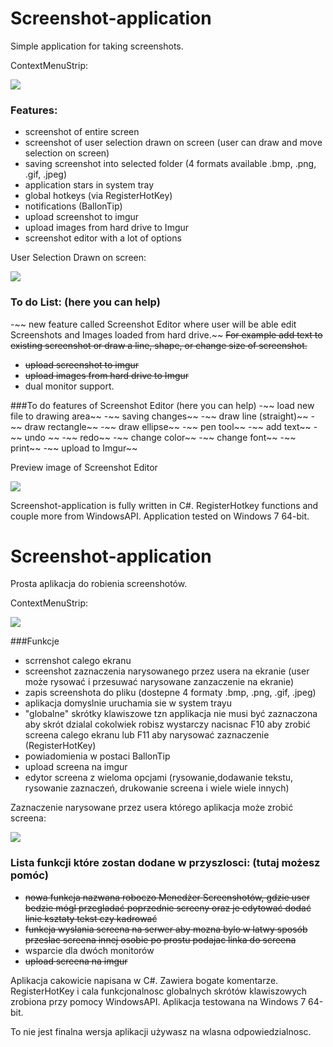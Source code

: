 # Screenshot-application
Simple application for taking screenshots.

ContextMenuStrip:

![](https://github.com/MrMichal95/Screenshot-application/blob/master/ScreenAppWinForms/Images%20README/ContextMenuStrip2.png)

### Features:
- screenshot of entire screen
- screenshot of user selection drawn on screen (user can draw and move selection on screen)
- saving screenshot into selected folder (4 formats available .bmp, .png, .gif, .jpeg)
- application stars in system tray 
- global hotkeys (via RegisterHotKey)
- notifications (BallonTip)
- upload screenshot to imgur 
- upload images from hard drive to Imgur
- screenshot editor with a lot of options

User Selection Drawn on screen:

![](https://github.com/MrMichal95/Screenshot-application/blob/master/ScreenAppWinForms/Images%20README/userSelection2.png)

### To do List: (here you can help)
-~~ new feature called Screenshot Editor where user will be able edit Screenshots and Images loaded from hard drive.~~
~~For example add text to existing screenshot or draw a line, shape, or change size of screenshot.~~
- ~~upload screenshot to imgur~~
- ~~upload images from hard drive to Imgur~~
- dual monitor support.

###To do features of Screenshot Editor (here you can help)
-~~ load new file to drawing area~~
-~~ saving changes~~
-~~ draw line (straight)~~
-~~ draw rectangle~~
-~~ draw ellipse~~
-~~ pen tool~~
-~~ add text~~
-~~ undo ~~
-~~ redo~~
-~~ change color~~
-~~ change font~~
-~~ print~~
-~~ upload to Imgur~~

Preview image of Screenshot Editor

![](https://github.com/MrMichal95/Screenshot-application/blob/master/ScreenAppWinForms/Images%20README/ScreenshotEditor.png)


Screenshot-application is fully written in C#. RegisterHotkey functions and couple more from WindowsAPI. Application tested on Windows 7 64-bit.

# Screenshot-application
Prosta aplikacja do robienia screenshotów.

ContextMenuStrip:

![](https://github.com/MrMichal95/Screenshot-application/blob/master/ScreenAppWinForms/Images%20README/ContextMenuStrip2.png)

###Funkcje 
- scrrenshot calego ekranu
- screenshot zaznaczenia narysowanego przez usera na ekranie (user może rysować i przesuwać narysowane zanzaczenie na ekranie)
- zapis screenshota do pliku (dostepne 4 formaty .bmp, .png, .gif, .jpeg)
- aplikacja domyslnie uruchamia sie w system trayu
- "globalne" skrótky klawiszowe tzn applikacja nie musi być zaznaczona aby skrót dzialal cokolwiek robisz wystarczy nacisnac F10 aby zrobić screena calego ekranu lub F11 aby narysować zaznaczenie (RegisterHotKey)
- powiadomienia w postaci BallonTip
- upload screena na imgur
- edytor screena z wieloma opcjami (rysowanie,dodawanie tekstu, rysowanie zaznaczeń, drukowanie screena i wiele wiele innych)

Zaznaczenie narysowane przez usera którego aplikacja może zrobić screena:

![](https://github.com/MrMichal95/Screenshot-application/blob/master/ScreenAppWinForms/Images%20README/userSelection2.png)

### Lista funkcji które zostan dodane w przyszlosci: (tutaj możesz pomóc)
- ~~nowa funkcja nazwana roboczo Menedżer Screenshotów, gdzie user bedzie mógl przegladać poprzednie screeny oraz je edytować dodać~~ ~~linie ksztaty tekst czy kadrować~~
- ~~funkcja wyslania screena na serwer aby mozna bylo w latwy sposób przeslac screena innej osobie po prostu podajac linka do screena~~
- wsparcie dla dwóch monitorów
- ~~upload screena na imgur~~

Aplikacja cakowicie napisana w C#. Zawiera bogate komentarze. RegisterHotKey i cala funkcjonalnosc globalnych skrótów klawiszowych zrobiona przy pomocy WindowsAPI. Aplikacja testowana na Windows 7 64-bit.

To nie jest finalna wersja aplikacji używasz na wlasna odpowiedzialnosc.

